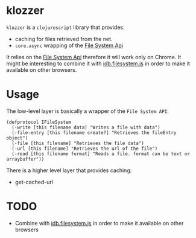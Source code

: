 klozzer
=======

`klozzer` is a `clojurescript` library that provides:
* caching for files retrieved from the net.
* `core.async` wrapping of the [File System Api](https://developer.mozilla.org/en-US/docs/Web/API/LocalFileSystem)

It relies on the [File System Api](https://developer.mozilla.org/en-US/docs/Web/API/LocalFileSystem) therefore it will work only on Chrome. It might be interesting to combine it with [idb.filesystem.js](https://github.com/ebidel/idb.filesystem.js) in order to make it available on other browsers.

Usage
=====

The low-level layer is basically a wrapper of the `File System API`:

```
(defprotocol IFileSystem
  (-write [this filename data] "Writes a file with data")
  (-file-entry [this filename create?] "Retrieves the fileEntry object")
  (-file [this filename] "Retrieves the file data")
  (-url [this filename] "Retrieves the url of the file")
  (-read [this filename format] "Reads a file. format can be text or arraybuffer"))
```

There is a higher level layer that provides caching:

* get-cached-url


TODO
====
* Combine with [idb.filesystem.js](https://github.com/ebidel/idb.filesystem.js) in order to make it available on other browsers
